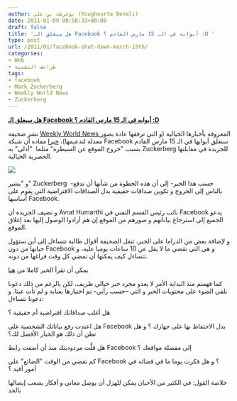 ```yaml
---
author: يوغرطة بن علي (Youghourta Benali)
date: 2011-01-09 08:58:33+00:00
draft: false
title: 'هل سيغلق الـ Facebook أبوابه في الـ 15 مارس القادم ؟ :D '
type: post
url: /2011/01/facebook-shut-down-march-15th/
categories:
- Web
- طرائف التقنية
tags:
- facebook
- Mark Zuckerberg
- Weekly World News
- Zuckerberg
---
```


**[هل سيغلق الـ Facebook أبوابه في الـ 15 مارس القادم ؟ :D](https://www.it-scoop.com/2011/01/facebook-shut-down-march-15th)**


نشر صحيفة [Weekly World News ](http://en.wikipedia.org/wiki/Weekly_World_News) المعروفة بأخبارها الخيالية (و التي ترفقها عادة بصور معدلة لتدعيمها)، [خبرا](http://weeklyworldnews.com/headlines/27321/facebook-will-end-on-march-15th/) مفاده أن شبكة Facebook ستغلق أبوابها في الـ 15 مارس القادم بسبب "خروج الموقع عن السيطرة" مثلما  "أدلى" به Zuckerberg للجريدة في مقابلتها الحصرية الخيالية.

[![](http://weeklyworldnews.files.wordpress.com/2011/01/facebook.jpg?w=375&h=200 )
](https://www.it-scoop.com/2011/01/facebook-shut-down-march-15th)

و "يشير" Zuckerberg  -حسب هذا الخبر- إلى أن هذه الخطوة من شأنها أن تدفع بالناس إلى الخروج و تكوين صداقات حقيقية بدل الصداقات الافتراضية التي يقوم على أساسها Facebook.

و تضيف الجريدة أن Avrat Humarthi نائب رئيس القسم التقني في Facebook يدعو الجميع إلى استرجاع بياناتهم و صورهم من الموقع إن هم أرادوا الوصول إليها بعد إغلاق الموقع.

و لإضافة بعض من الدراما على الخبر، تنقل الصحيفة أقوال طالبة تتساءل إلى أين ستؤول حياتها من دون Facebook و هي التي تقضي ما لا يقل عن 10 ساعات يوميا عليه، و تتساءل كيف يمكنها أن تمضي كل وقت فراغها من دونه.

يمكن أن تقرأ الخبر كاملا من [هنا](http://weeklyworldnews.com/headlines/27321/facebook-will-end-on-march-15th/)

كما فهمتم منذ البداية الأمر لا يعدو مجرد خبر خيالي ظريف، لكن بالرغم من ذلك دعونا نلقي الضوء على محتويات الخبر و التي –حسب رأيي- تم اختيارها بعناية و لم تأت عبثا. و دعونا نتساءل:

هل أغلب صداقاتك افتراضية أم حقيقية ؟

هل اعتدت رفع بياناتك الشخصية على Facebook بدل الاحتفاظ بها على جهازك ؟ و هل تظن أن ذلك هو الخيار الأفضل لك؟

هل قلَّت مردوديتك منذ أن أضفت رابط Facebook إلى مفضلة مواقعك ؟

كم تقضي من الوقت "الضائع" على Facebook ؟ و هل فكرت يوما ما في قضائه في أمور أفيد ؟

خلاصة القول: في الكثير من الأحيان يمكن للهزل أن يوصل معاني و أفكار يصعب إيصالها بالجد
